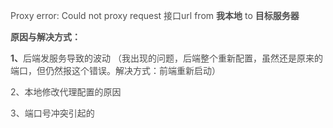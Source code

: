 <font style="color:rgb(77, 77, 77);">Proxy error: Could not proxy request 接口url from </font>**<font style="color:rgb(77, 77, 77);">我本地</font>**<font style="color:rgb(77, 77, 77);"> to </font>**<font style="color:rgb(77, 77, 77);">目标服务器</font>**

**<font style="color:rgb(77, 77, 77);">原因与解决方式：</font>**

**<font style="color:rgb(77, 77, 77);">1、</font>**<font style="color:rgb(77, 77, 77);">后端发服务导致的波动		（我出现的问题，后端整个重新配置，虽然还是原来的端口，但仍然报这个错误。解决方式：前端重新启动）</font>

<font style="color:rgb(77, 77, 77);">2、本地修改代理配置的原因</font>

<font style="color:rgb(77, 77, 77);">3、端口号冲突引起的</font>

